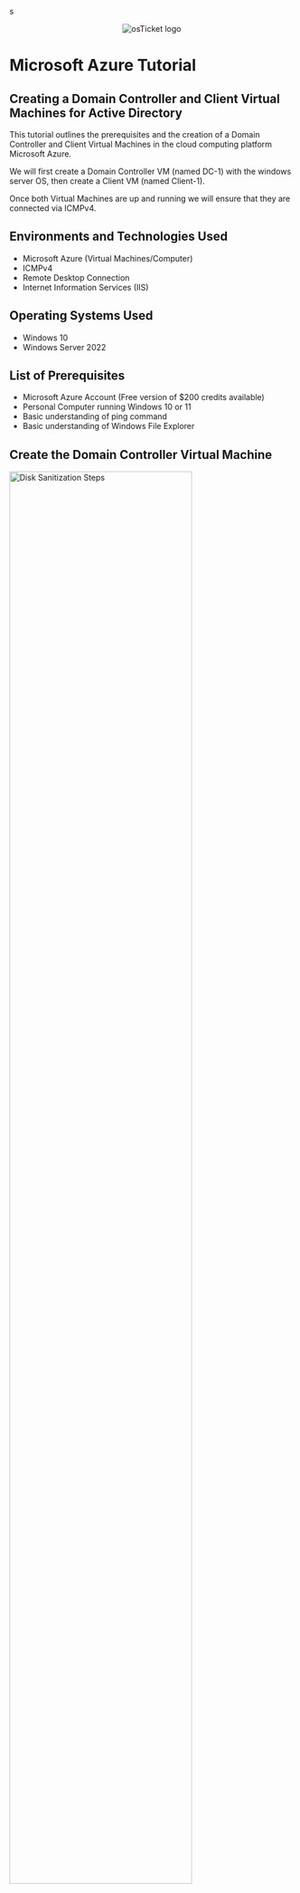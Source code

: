 s
<p align="center">
<img src="https://i.imgur.com/Clzj7Xs.png" alt="osTicket logo"/>
</p>

<h1>Microsoft Azure Tutorial</h1>
<h2>Creating a Domain Controller and Client Virtual Machines for Active Directory</h2>
<p>This tutorial outlines the prerequisites and the creation of a Domain Controller and Client Virtual Machines in the cloud computing platform Microsoft Azure.</p> 
<p>We will first create a Domain Controller VM (named DC-1) with the windows server OS, then create a Client VM (named Client-1).</p>  
Once both Virtual Machines are up and running we will ensure that they are connected via ICMPv4. <br />

<h2>Environments and Technologies Used</h2>

- Microsoft Azure (Virtual Machines/Computer)
- ICMPv4
- Remote Desktop Connection
- Internet Information Services (IIS)

<h2>Operating Systems Used </h2>

- Windows 10
- Windows Server 2022

<h2>List of Prerequisites</h2>

- Microsoft Azure Account (Free version of $200 credits available)
- Personal Computer running Windows 10 or 11
- Basic understanding of ping command
- Basic understanding of Windows File Explorer
  
<h2>Create the Domain Controller Virtual Machine</h2>

<p>
<img src="https://i.imgur.com/DJmEXEB.png" height="80%" width="80%" alt="Disk Sanitization Steps"/>
</p>
<p>
Lorem ipsum dolor sit amet, consectetur adipiscing elit, sed do eiusmod tempor incididunt ut labore et dolore magna aliqua. Ut enim ad minim veniam, quis nostrud exercitation ullamco laboris nisi ut aliquip ex ea commodo consequat. Duis aute irure dolor in reprehenderit in voluptate velit esse cillum dolore eu fugiat nulla pariatur.
</p>
<br />

<p>
<img src="https://i.imgur.com/DJmEXEB.png" height="80%" width="80%" alt="Disk Sanitization Steps"/>
</p>
<p>
Lorem ipsum dolor sit amet, consectetur adipiscing elit, sed do eiusmod tempor incididunt ut labore et dolore magna aliqua. Ut enim ad minim veniam, quis nostrud exercitation ullamco laboris nisi ut aliquip ex ea commodo consequat. Duis aute irure dolor in reprehenderit in voluptate velit esse cillum dolore eu fugiat nulla pariatur.
</p>
<br />

<p>
<img src="https://i.imgur.com/DJmEXEB.png" height="80%" width="80%" alt="Disk Sanitization Steps"/>
</p>
<p>
Lorem ipsum dolor sit amet, consectetur adipiscing elit, sed do eiusmod tempor incididunt ut labore et dolore magna aliqua. Ut enim ad minim veniam, quis nostrud exercitation ullamco laboris nisi ut aliquip ex ea commodo consequat. Duis aute irure dolor in reprehenderit in voluptate velit esse cillum dolore eu fugiat nulla pariatur.
</p>
<br />
